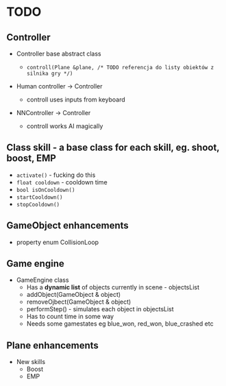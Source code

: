 # TODO

## Controller
 - Controller base abstract class
    - `controll(Plane &plane, /* TODO referencja do listy obiektów z silnika gry */)`

 - Human controller -> Controller
    - controll uses inputs from keyboard

 - NNController -> Controller
    - controll works AI magically

## Class skill - a base class for each skill, eg. shoot, boost, EMP
 - `activate()` - fucking do this
 - `float cooldown` - cooldown time
 - `bool isOnCooldown()`
 - `startCooldown()`
 - `stopCooldown()`

## GameObject enhancements
 - property enum CollisionLoop

## Game engine
 - GameEngine class
    - Has a **dynamic list** of objects currently in scene - objectsList
    - addObject(GameObject & object)
    - removeOjbect(GameObject & object)
    - performStep() - simulates each object in objectsList
    - Has to count time in some way
    - Needs some gamestates eg blue_won, red_won, blue_crashed etc

 ## Plane enhancements
 
  - New skills
    -  Boost
    -  EMP
